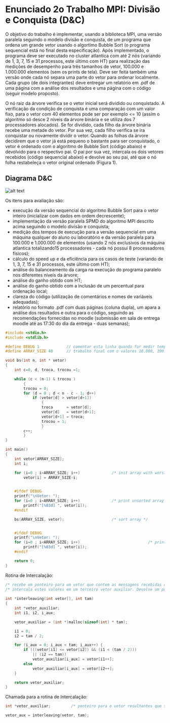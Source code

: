 # Enunciado 2o Trabalho MPI: Divisão e Conquista (D&C)
O objetivo do trabalho é implementar, usando a biblioteca MPI, uma versão paralela seguindo o modelo divisão e conquista, de um programa que ordena um grande vetor usando o algortimo Bubble Sort (o programa sequencial está no final desta especificação). Após implementado, o programa deve ser executado no cluster atlantica com até 2 nós (variando de 1, 3, 7, 15 e 31 processos, este último com HT) para realização das medições de desempenho para três tamanhos de vetor, 100.000 e 1.000.000 elementos (sem os prints de tela). Deve ser feita também uma versão onde cada nó separa uma parte do vetor para ordenar localmente. Cada grupo (de dois integrantes) deve entregar um relatório em .pdf de uma página com a análise dos resultados e uma página com o código (seguir modelo proposto).

O nó raiz da árvore verifica se o vetor inicial será dividido ou conquistado. A verificação da condição de conquista é uma comparação com um valor fixo, para o vetor com 40 elementos pode ser por exemplo <= 10 (assim o algoritmo só desce 2 níveis da árvore binária e se utiliza dos 7 processadores alocados). Se for dividido, cada filho da árvore binária recebe uma metade do vetor. Por sua vez, cada filho verifica se ira conquistar ou novamente dividir o vetor. Quando as folhas da árvore decidirem que o vetor já está pequeno o bastante para ser conquistado, o vetor é ordenado com o algoritmo de Bubble Sort (código abaixo) e devolvido para o respectivo pai. O pai por sua vez, intercala os dois vetores recebidos (código sequencial abaixo) e devolve ao seu pai, até que o nó folha restabeleça o vetor original ordenado (Figura 1).

## Diagrama D&C

![alt text](https://github.com/amarantedaniel/crispy-giggle/blob/master/diagram.gif "Figura 1: Funcionamento do modelo de divisão e conquista na ordenação de um único vetor")

Os itens para avaliação são:

* execução da versão sequencial do algoritmo Bubble Sort para o vetor inteiro (inicializar com dados em ordem decrescente);
* implementação da versão paralela SPMD do algoritmo MPI descrito acima seguindo o modelo divisão e conquista;
* medição dos tempos de execução para a versão sequencial em uma máquina qualquer do aluno ou laboratório e da versão  paralela para 100.000 e 1.000.000 de elementos (usando 2 nós exclusivos da máquina atlantica totalizando15 processadores - cada nó possui 8 processadores físicos);
* cálculo do speed up e da eficiência para os casos de teste (variando de 1, 3, 7, 15 e 31 processos, este último com HT);
* análise do balanceamento da carga na execução do programa paralelo nos diferentes níveis da árvore;
* análise do ganho obtido com HT;
* análise do ganho obtido com a inclusão de um percentual para ordenação local;
* clareza do código (utilização de comentários e nomes de variáveis adequadas);
* relatório no formato .pdf com duas páginas (coluna dupla), um apara a análise dos resultados e outra para o código, seguindo as recomendações fornecidas no moodle (submissão em sala de entrega moodle até as 17:30 do dia da entrega - duas semanas);

```c
#include <stdio.h>
#include <stdlib.h>

#define DEBUG 1            // comentar esta linha quando for medir tempo
#define ARRAY_SIZE 40      // trabalho final com o valores 10.000, 100.000, 1.000.000

void bs(int n, int * vetor)
{
    int c=0, d, troca, trocou =1;

    while (c < (n-1) & trocou )
        {
        trocou = 0;
        for (d = 0 ; d < n - c - 1; d++)
            if (vetor[d] > vetor[d+1])
                {
                troca      = vetor[d];
                vetor[d]   = vetor[d+1];
                vetor[d+1] = troca;
                trocou = 1;
                }
        c++;
        }
}

int main()
{
    int vetor[ARRAY_SIZE];
    int i;

    for (i=0 ; i<ARRAY_SIZE; i++)              /* init array with worst case for sorting */
        vetor[i] = ARRAY_SIZE-i;
    

    #ifdef DEBUG
    printf("\nVetor: ");
    for (i=0 ; i<ARRAY_SIZE; i++)              /* print unsorted array */
        printf("[%03d] ", vetor[i]);
    #endif

    bs(ARRAY_SIZE, vetor);                     /* sort array */


    #ifdef DEBUG
    printf("\nVetor: ");
    for (i=0 ; i<ARRAY_SIZE; i++)                              /* print sorted array */
        printf("[%03d] ", vetor[i]);
    #endif

    return 0;
}
```

Rotina de Intercalação:

```c
/* recebe um ponteiro para um vetor que contem as mensagens recebidas dos filhos e            */
/* intercala estes valores em um terceiro vetor auxiliar. Devolve um ponteiro para este vetor */         
 
int *interleaving(int vetor[], int tam)
{
	int *vetor_auxiliar;
	int i1, i2, i_aux;

	vetor_auxiliar = (int *)malloc(sizeof(int) * tam);

	i1 = 0;
	i2 = tam / 2;

	for (i_aux = 0; i_aux < tam; i_aux++) {
		if (((vetor[i1] <= vetor[i2]) && (i1 < (tam / 2)))
		    || (i2 == tam))
			vetor_auxiliar[i_aux] = vetor[i1++];
		else
			vetor_auxiliar[i_aux] = vetor[i2++];
	}

	return vetor_auxiliar;
}
```

Chamada para a rotina de Intercalação:
```c
int *vetor_auxiliar;         /* ponteiro para o vetor resultantes que sera alocado dentro da rotina */
```
```c
vetor_aux = interleaving(vetor, tam);
```
